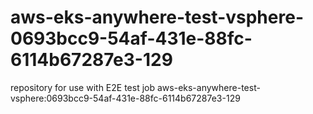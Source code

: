 # aws-eks-anywhere-test-vsphere-0693bcc9-54af-431e-88fc-6114b67287e3-129
repository for use with E2E test job aws-eks-anywhere-test-vsphere:0693bcc9-54af-431e-88fc-6114b67287e3-129
